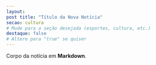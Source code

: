 ```yaml
--- 
layout: 
post title: "Título da Nova Notícia" 
secao: cultura 
# Mude para a seção desejada (esportes, cultura, etc.) 
destaque: false 
# Altere para "true" se quiser 
---
```

Corpo da notícia em **Markdown**.

